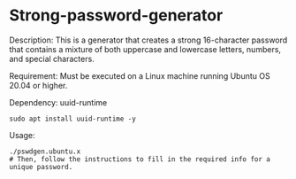 # Strong-password-generator
Description: This is a generator that creates a strong 16-character password that contains a mixture of both uppercase and lowercase letters, numbers, and special characters.

Requirement: Must be executed on a Linux machine running Ubuntu OS 20.04 or higher. 

Dependency: uuid-runtime

    sudo apt install uuid-runtime -y

Usage: 

    ./pswdgen.ubuntu.x
    # Then, follow the instructions to fill in the required info for a unique password.
